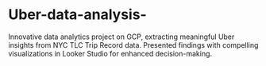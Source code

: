 # Uber-data-analysis-
Innovative data analytics project on GCP, extracting meaningful Uber insights from NYC TLC Trip Record data. Presented findings with compelling visualizations in Looker Studio for enhanced decision-making.
